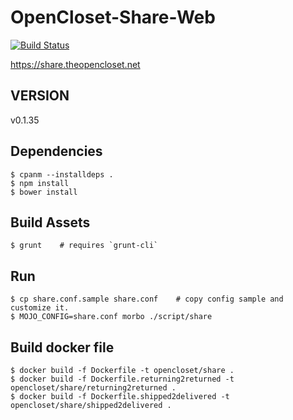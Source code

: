 # OpenCloset-Share-Web #

[![Build Status](https://travis-ci.org/opencloset/monitor.svg?branch=v0.1.35)](https://travis-ci.org/opencloset/OpenCloset-Share-Web)

https://share.theopencloset.net

## VERSION ##

v0.1.35

## Dependencies ##

    $ cpanm --installdeps .
    $ npm install
    $ bower install

## Build Assets ##

    $ grunt    # requires `grunt-cli`

## Run ##

    $ cp share.conf.sample share.conf    # copy config sample and customize it.
    $ MOJO_CONFIG=share.conf morbo ./script/share

## Build docker file ##

    $ docker build -f Dockerfile -t opencloset/share .
    $ docker build -f Dockerfile.returning2returned -t opencloset/share/returning2returned .
    $ docker build -f Dockerfile.shipped2delivered -t opencloset/share/shipped2delivered .
